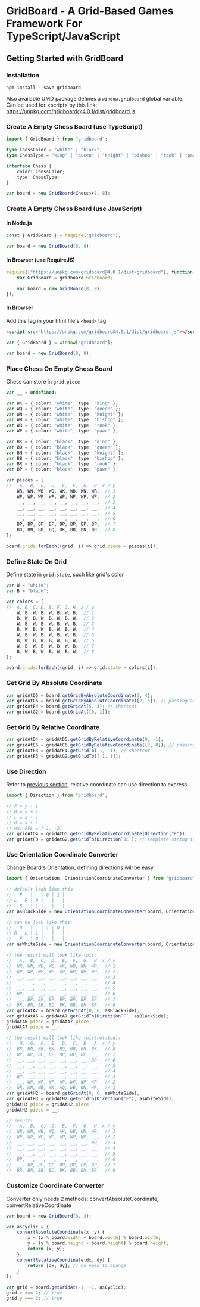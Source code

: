 # GridBoard - A Grid-Based Games Framework For TypeScript/JavaScript

## Getting Started with GridBoard

### Installation

```
npm install --save gridboard
```

Also available UMD package defines a ```window.gridboard``` global variable.  
Can be used for &lt;script&gt; by this link: https://unpkg.com/gridboard@4.0.1/dist/gridboard.js

### Create A Empty Chess Board (use TypeScript)

```typescript
import { GridBoard } from "gridboard";

type ChessColor = "white" | "black";
type ChessType = "king" | "queen" | "knight" | "bishop" | "rook" | "pawn";

interface Chess {
    color: ChessColor;
    type: ChessType;
}

var board = new GridBoard<Chess>(8, 8);
```

### Create A Empty Chess Board (use JavaScript)

#### In Node.js

```javascript
const { GridBoard } = require("gridboard");

var board = new GridBoard(8, 8);
```

#### In Browser (use RequireJS)

```javascript
require(["https://unpkg.com/gridboard@4.0.1/dist/gridboard"], function (gridboard) {
    var GridBoard = gridboard.GridBoard;

    var board = new GridBoard(8, 8);
});
```

#### In Browser

Add this tag in your html file's ```<head>``` tag

```html
<script src="https://unpkg.com/gridboard@4.0.1/dist/gridboard.js"></script>
```

```javascript
var { GridBoard } = window["gridboard"];

var board = new GridBoard(8, 8);
```

### Place Chess On Empty Chess Board

Chess can store in ```grid.piece```

```typescript
var __ = undefined;

var WK = { color: "white", type: "king" };
var WQ = { color: "white", type: "queen" };
var WN = { color: "white", type: "knight" };
var WB = { color: "white", type: "bishop" };
var WR = { color: "white", type: "rook" };
var WP = { color: "white", type: "pawn" };

var BK = { color: "black", type: "king" };
var BQ = { color: "black", type: "queen" };
var BN = { color: "black", type: "knight" };
var BB = { color: "black", type: "bishop" };
var BR = { color: "black", type: "rook" };
var BP = { color: "black", type: "pawn" };

var pieces = [
//   A,  B,  C,  D,  E,  F,  G,  H  x / y
    WR, WN, WB, WQ, WK, WB, WN, WR,  // 1
    WP, WP, WP, WP, WP, WP, WP, WP,  // 2
    __, __, __, __, __, __, __, __,  // 3
    __, __, __, __, __, __, __, __,  // 4
    __, __, __, __, __, __, __, __,  // 5
    __, __, __, __, __, __, __, __,  // 6
    BP, BP, BP, BP, BP, BP, BP, BP,  // 7
    BR, BN, BB, BQ, BK, BB, BN, BR,  // 8
];

board.grids.forEach((grid, i) => grid.piece = pieces[i]);
```

### Define State On Grid

Define state in ```grid.state```, such like grid's color

```typescript
var W = "white";
var B = "black";

var colors = [
//  A, B, C, D, E, F, G, H  x / y
    W, B, W, B, W, B, W, B,  // 1
    B, W, B, W, B, W, B, W,  // 2
    W, B, W, B, W, B, W, B,  // 3
    B, W, B, W, B, W, B, W,  // 4
    W, B, W, B, W, B, W, B,  // 5
    B, W, B, W, B, W, B, W,  // 6
    W, B, W, B, W, B, W, B,  // 7
    B, W, B, W, B, W, B, W,  // 8
];

board.grids.forEach((grid, i) => grid.state = colors[i]);
```

### Get Grid By Absolute Coordinate

```typescript
var gridAtD5 = board.getGridByAbsoluteCoordinate(3, 4);
var gridAtC6 = board.getGridByAbsoluteCoordinate([2, 5]); // passing array is also available
var gridAtF4 = board.getGridAt(5, 3); // shortcut
var gridAtG2 = board.getGridAt([6, 1]);
```

### Get Grid By Relative Coordinate

```typescript
var gridAtD4 = gridAtD5.getGridByRelativeCoordinate(0, -1);
var gridAtE6 = gridAtC6.getGridByRelativeCoordinate([2, 0]); // passing array is also available
var gridAtE3 = gridAtF4.getGridTo(-1, -1); // shortcut
var gridAtF3 = gridAtG2.getGridTo([-1, 1]);
```

### Use Direction

Refer to [previous section](#get-grid-by-relative-coordinate), relative coordinate can use direction to express

```typescript
import { Direction } from "gridboard";
```

```typescript
// F = y - 1
// B = y + 1
// L = x - 1
// R = x + 1
// ex. FFL = [-1, -2]
var gridAtD4 = gridAtD5.getGridByRelativeCoordinate(Direction("F"));
var gridAtF3 = gridAtG2.getGridTo(Direction`BL`); // template string is also available
```

### Use Orientation Coordinate Converter

Change Board's Orientation, defining directions will be easy.

```typescript
import { Orientation, OrientationCoordinateConverter } from "gridboard";

// default look like this:
//   F   |   | 0 | 1 |
// L   R | 0 |   |   |
//   B   | 1 |   |   |
var asBlackSide = new OrientationCoordinateConverter(board, Orientation.FBLR);

// can be look like this:
//   B   |   | 1 | 0 |
// R   L | 1 |   |   |
//   F   | 0 |   |   |
var asWhiteSide = new OrientationCoordinateConverter(board, Orientation.BFRL);

// the result will look like this:
//   A,  B,  C,  D,  E,  F,  G,  H  x / y
//  WR, WN, WB, WQ, WK, WB, WN, WR,  // 1
//  WP, WP, WP, WP, WP, WP, WP, WP,  // 2
//  __, __, __, __, __, __, __, __,  // 3
//  __, __, __, __, __, __, __, __,  // 4
//  __, __, __, __, __, __, __, __,  // 5
//  BP, __, __, __, __, __, __, __,  // 6
//  __, BP, BP, BP, BP, BP, BP, BP,  // 7
//  BR, BN, BB, BQ, BK, BB, BN, BR,  // 8
var gridAtA7 = board.getGridAt(0, 6, asBlackSide);
var gridAtA6 = gridAtA7.getGridTo(Direction`F`, asBlackSide);
gridAtA6.piece = gridAtA7.piece;
gridAtA7.piece = __;

// the result will look like this(rotated):
//   H,  G,  F,  E,  D,  C,  B,  A  x / y
//  BR, BN, BB, BK, BQ, BB, BN, BR,  // 8
//  BP, BP, BP, BP, BP, BP, BP, __,  // 7
//  __, __, __, __, __, __, __, BP,  // 6
//  __, __, __, __, __, __, __, __,  // 5
//  __, __, __, __, __, __, __, __,  // 4
//  WP, __, __, __, __, __, __, __,  // 3
//  __, WP, WP, WP, WP, WP, WP, WP,  // 2
//  WR, WN, WB, WK, WQ, WB, WN, WR,  // 1
var gridAtH2 = board.getGridAt(0, 6, asWhiteSide);
var gridAtH3 = gridAtH2.getGridTo(Direction("F"), asWhiteSide);
gridAtH3.piece = gridAtH2.piece;
gridAtH2.piece = __;

// result:
//   A,  B,  C,  D,  E,  F,  G,  H  x / y
//  WR, WN, WB, WQ, WK, WB, WN, WR,  // 1
//  WP, WP, WP, WP, WP, WP, WP, __,  // 2
//  __, __, __, __, __, __, __, WP,  // 3
//  __, __, __, __, __, __, __, __,  // 4
//  __, __, __, __, __, __, __, __,  // 5
//  BP, __, __, __, __, __, __, __,  // 6
//  __, BP, BP, BP, BP, BP, BP, BP,  // 7
//  BR, BN, BB, BQ, BK, BB, BN, BR,  // 8
```


### Customize Coordinate Converter

Converter only needs 2 methods: convertAbsoluteCoordinate, convertRelativeCoordinate

```typescript
var board = new GridBoard(3, 3);

var asCyclic = {
    convertAbsoluteCoordinate(x, y) {
        x = (x % board.width + board.width) % board.width;
        y = (y % board.height + board.height) % board.height;
        return [x, y];
    },
    convertRelativeCoordinate(dx, dy) {
        return [dx, dy]; // no need to change
    }
};

var grid = board.getGridAt(-1, -1, asCyclic);
grid.x === 2; // true
grid.y === 2; // true
```
